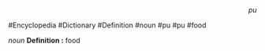 
<div align="right"><i>pu</i></div>

#Encyclopedia #Dictionary #Definition #noun #pu #pu #food

*noun*
**Definition :** food